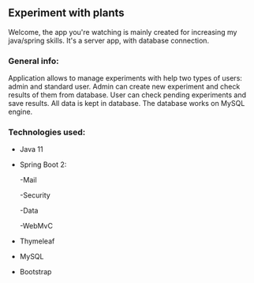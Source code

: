 ## Experiment with plants
Welcome, the app you're watching is mainly created for increasing my java/spring skills. It's a server app, with database connection. 

### General info:
Application allows to manage experiments with help two types of users: admin and standard user.
Admin can create new experiment and check results of them from database. User can check pending experiments and save results.
All data is kept in database. The database works on MySQL engine.

### Technologies used:
* Java 11
* Spring Boot 2:

    -Mail
    
    -Security
    
    -Data
    
    -WebMvC
 * Thymeleaf
 * MySQL
 * Bootstrap
